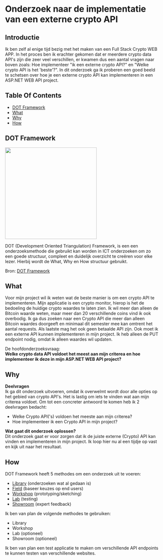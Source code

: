 # Onderzoek naar de implementatie van een externe crypto API

## Introductie
Ik ben zelf al enige tijd bezig met het maken van een Full Stack Crypto WEB APP. In het proces ben ik erachter gekomen dat er meerdere crypto data API's zijn die zeer veel verschillen, er kwamen dus een aantal vragen naar boven zoals: Hoe implementeer "ik een externe crypto API?" en "Welke crypto API is het 'beste'?". In dit onderzoek ga ik proberen een goed beeld te schetsen over hoe je een externe crypto API kan implementeren in een ASP.NET WEB API project.

## Table Of Contents
- [DOT Framework](#dot-framework)
- [What](#what)
- [Why](#why)
- [How](#How)

## DOT Framework

<img src=https://user-images.githubusercontent.com/58031089/114270834-cd543680-9a0e-11eb-9b01-7248641fab13.png width="300" height="300" />

DOT (Development Oriented Triangulation) Framework, is een een onderzoeksmethode die gebruikt kan worden in ICT onderzoeken om zo een goede structuur, compleet en duidelijk overzicht te creëren voor elke lezer. Hierbij wordt de What, Why en How structuur gebruikt.

Bron: [DOT Framework](https://ictresearchmethods.nl/The_DOT_Framework)

## What
Voor mijn project wil ik weten wat de beste manier is om een crypto API te implementeren. Mijn applicatie is een crypto monitor, hierop is het de bedoeling de huidige crypto waardes te laten zien. Ik wil meer dan alleen de Bitcoin waarde weten, maar meer dan 20 verschillende coins vind ik ook overbodig. Ik ga dus zoeken naar een Crypto API die meer dan alleen Bitcoin waardes doorgeeft en minimaal dit semester mee kan omtrent het aantal requests. Als laatste mag het ook geen betaalde API zijn. 
Ook moet ik een externe API kunnen implementeren in mijn project. Ik heb alleen de PUT endpoint nodig, omdat ik alleen waardes wil updaten.

De hoofdonderzoeksvraag:  
**Welke crypto data API voldoet het meest aan mijn criterea en hoe implementeer ik deze in mijn ASP.NET WEB API project?**

## Why  
**Deelvragen**  
Ik ga dit onderzoek uitvoeren, omdat ik overwelmt wordt door alle opties op het gebied van crypto API's. Het is lastig om iets te vinden wat aan mijn criterea voldoet. Om tot een concreter antwoord te komen heb ik 2 deelvragen bedacht:  
- Welke Crypto API('s) voldoen het meeste aan mijn criterea?
- Hoe implementeer ik een Crypto API in mijn project?  

**Wat gaat dit onderzoek oplossen?**  
Dit onderzoek gaat er voor zorgen dat ik de juiste externe (Crypto) API kan vinden en implementeren in mijn project. Ik loop hier nu al een tijdje op vast en kijk uit naar het resultaat.

## How
DOT Framework heeft 5 methodes om een onderzoek uit te voeren:
- [Library](https://ictresearchmethods.nl/Category:Library) (onderzoeken wat al gedaan is)
- [Field](https://ictresearchmethods.nl/Category:Field) (baseer keuzes op end users) 
- [Workshop](https://ictresearchmethods.nl/Category:Workshop) (prototyping/sketching)
- [Lab](https://ictresearchmethods.nl/Category:Lab) (testing)
- [Showroom](https://ictresearchmethods.nl/Category:Showroom) (expert feedback)

Ik ben van plan de volgende methodes te gebruiken:  
- Library
- Workshop
- Lab (optioneel)
- Showroom (optioneel)

Ik ben van plan een test applicatie te maken om verschillende API endpoints te kunnen testen van verschillende websites. 
